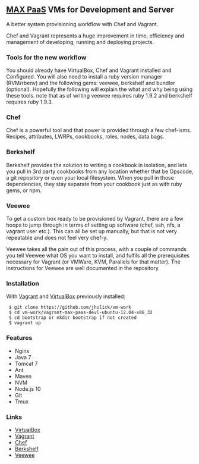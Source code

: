 ## [MAX PaaS](http://max-paas.devl.netspective.com/max-paas-harness/#/) VMs for Development and Server

A better system provisioning workflow with Chef and Vagrant.

Chef and Vagrant represents a huge improvement in time, efficiency and management of developing, running and deploying
projects.

### Tools for the new workflow
You should already have VirtualBox, Chef and Vagrant installed and Configured. You will also need to install a ruby
version manager (RVM/rbenv) and the following gems: veewee, berkshelf and bundler (optional). Hopefully the following
will explain the what and why being using these tools. note that as of writing veewee requires ruby 1.9.2 and berkshelf
requires ruby 1.9.3.

### Chef
Chef is a powerful tool and that power is provided through a few chef-isms. Recipes, attributes, LWRPs, cookbooks, roles,
nodes, data bags.

### Berkshelf
Berkshelf provides the solution to writing a cookbook in isolation, and lets you pull in 3rd party cookbooks from any
location whether that be Opscode, a git repository or even your local filesystem. When you pull in those dependencies,
they stay separate from your cookbook just as with ruby gems, or npm.

### Veewee
To get a custom box ready to be provisioned by Vagrant, there are a few hoops to jump through in terms of setting up software
(chef, ssh, nfs, a vagrant user etc.). This can all be set up manually, but that is not very repeatable and does not
feel very chef-y.

Veewee takes all the pain out of this process, with a couple of commands you tell Veewee what OS you want to install,
and fulfils all the prerequisites necessary for Vagrant (or VMWare, KVM, Parallels for that matter). The instructions
for Veewee are well documented in the repository.



### Installation

  With [Vagrant](http://http://www.vagrantup.com/) and [VirtualBox](https://www.virtualbox.org/) previously installed:

     $ git clone https://github.com/jhulick/vm-work
     $ cd vm-work/vagrant-max-paas-devl-ubuntu-12.04-x86_32
     $ cd bootstrap or mkdir bootstrap if not created
     $ vagrant up


### Features

  - Nginx
  - Java 7
  - Tomcat 7
  - Ant
  - Maven
  - NVM
  - Node.js 10
  - Git
  - Tmux

### Links

 - [VirtualBox](https://www.virtualbox.org/)
 - [Vagrant](http://http://www.vagrantup.com/)
 - [Chef](http://www.getchef.com/chef/)
 - [Berkshelf](http://berkshelf.com/)
 - [Veewee](https://github.com/jedi4ever/veewee)


